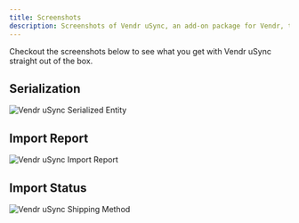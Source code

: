 ```yaml
---
title: Screenshots
description: Screenshots of Vendr uSync, an add-on package for Vendr, the eCommerce solution for Umbraco v8+
---
```


Checkout the screenshots below to see what you get with Vendr uSync straight out of the box.

## Serialization

![Vendr uSync Serialized Entity](../media/usync/vendr_usync_serialized.png)

## Import Report

![Vendr uSync Import Report](../media/usync/vendr_usync_report.png)

## Import Status

![Vendr uSync Shipping Method](../media/usync/vendr_usync_imported.png)

